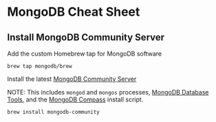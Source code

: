# MongoDB Cheat Sheet

## Install MongoDB Community Server

Add the custom Homebrew tap for MongoDB software 
```
brew tap mongodb/brew
```

Install the latest [MongoDB Community Server](https://docs.mongodb.com/manual/)

NOTE: This includes `mongod` and `mongos` processes, [MongoDB Database Tools](https://docs.mongodb.com/database-tools/), and the [MongoDB Compass](https://docs.mongodb.com/compass/) install script.
```
brew install mongodb-community
```
